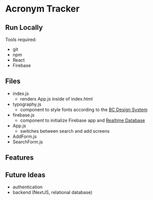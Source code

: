 # Acronym Tracker

## Run Locally
Tools required:
- git
- npm
- React
- Firebase

## Files
- index.js
  - renders App.js inside of index.html
- typography.js
  - component to style fonts according to the [BC Design System](https://developer.gov.bc.ca/Design-System/Typography)
- firebase.js
  - component to initialize Firebase app and [Realtime Database](https://firebase.google.com/docs/database)
- App.js
  - switches between search and add screens
- AddForm.js
- SearchForm.js

## Features

## Future Ideas
- authentication
- backend (NextJS, relational database)
